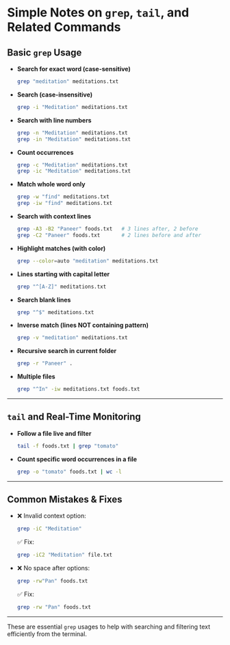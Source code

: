 # Simple Notes on `grep`, `tail`, and Related Commands

## Basic `grep` Usage

- **Search for exact word (case-sensitive)**

  ```bash
  grep "meditation" meditations.txt
  ```

- **Search (case-insensitive)**

  ```bash
  grep -i "Meditation" meditations.txt
  ```

- **Search with line numbers**

  ```bash
  grep -n "Meditation" meditations.txt
  grep -in "Meditation" meditations.txt
  ```

- **Count occurrences**

  ```bash
  grep -c "Meditation" meditations.txt
  grep -ic "Meditation" meditations.txt
  ```

- **Match whole word only**

  ```bash
  grep -w "find" meditations.txt
  grep -iw "find" meditations.txt
  ```

- **Search with context lines**

  ```bash
  grep -A3 -B2 "Paneer" foods.txt   # 3 lines after, 2 before
  grep -C2 "Paneer" foods.txt       # 2 lines before and after
  ```

- **Highlight matches (with color)**

  ```bash
  grep --color=auto "meditation" meditations.txt
  ```

- **Lines starting with capital letter**

  ```bash
  grep "^[A-Z]" meditations.txt
  ```

- **Search blank lines**

  ```bash
  grep "^$" meditations.txt
  ```

- **Inverse match (lines NOT containing pattern)**

  ```bash
  grep -v "meditation" meditations.txt
  ```

- **Recursive search in current folder**

  ```bash
  grep -r "Paneer" .
  ```

- **Multiple files**

  ```bash
  grep "^In" -iw meditations.txt foods.txt
  ```

---

## `tail` and Real-Time Monitoring

- **Follow a file live and filter**

  ```bash
  tail -f foods.txt | grep "tomato"
  ```

- **Count specific word occurrences in a file**

  ```bash
  grep -o "tomato" foods.txt | wc -l
  ```

---

## Common Mistakes & Fixes

- ❌ Invalid context option:

  ```bash
  grep -iC "Meditation"
  ```

  ✅ Fix:

  ```bash
  grep -iC2 "Meditation" file.txt
  ```

- ❌ No space after options:

  ```bash
  grep -rw"Pan" foods.txt
  ```

  ✅ Fix:

  ```bash
  grep -rw "Pan" foods.txt
  ```

---

These are essential `grep` usages to help with searching and filtering text efficiently from the terminal.

